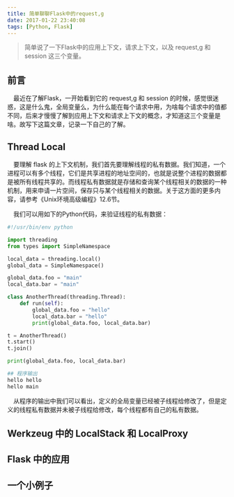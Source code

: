 ```yaml
---
title: 简单聊聊Flask中的request,g
date: 2017-01-22 23:40:08
tags: [Python, Flask]
---
```


> 简单说了一下Flask中的应用上下文，请求上下文，以及 request,g 和 session 这三个变量。

<!--more-->

## 前言

　最近在了解Flask，一开始看到它的 request,g 和 session 的时候，感觉很迷惑，这是什么鬼，全局变量么，为什么能在每个请求中用，为啥每个请求中的值都不同，后来才慢慢了解到应用上下文和请求上下文的概念，才知道这三个变量是啥。故写下这篇文章，记录一下自己的了解。

## Thread Local

　要理解 flask 的上下文机制，我们首先要理解线程的私有数据。我们知道，一个进程可以有多个线程，它们是共享进程的地址空间的，也就是说整个进程的数据都是被所有线程共享的。而线程私有数据就是存储和查询某个线程相关的数据的一种机制，用来申请一片空间，保存只与某个线程相关的数据。关于这方面的更多内容，请参考《Unix环境高级编程》12.6节。

　我们可以用如下的Python代码，来验证线程的私有数据：

```py
#!/usr/bin/env python

import threading
from types import SimpleNamespace

local_data = threading.local()
global_data = SimpleNamespace()

global_data.foo = "main"
local_data.bar = "main"

class AnotherThread(threading.Thread):
    def run(self):
        global_data.foo = "hello"
        local_data.bar = "hello"
        print(global_data.foo, local_data.bar)

t = AnotherThread()
t.start()
t.join()

print(global_data.foo, local_data.bar)

## 程序输出
hello hello
hello main
```

　从程序的输出中我们可以看出，定义的全局变量已经被子线程给修改了，但是定义的线程私有数据并未被子线程给修改，每个线程都有自己的私有数据。

## Werkzeug 中的 LocalStack 和 LocalProxy

## Flask 中的应用

## 一个小例子
